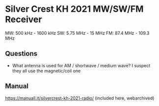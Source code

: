 # Silver Crest KH 2021 MW/SW/FM Receiver

MW: 500 kHz - 1600 kHz
SW: 5.75 MHz - 15 MHz
FM: 87.4 MHz - 109.3 MHz

## Questions

- What antenna is used for AM / shortwave / medium wave? I suspect they all use the magnetic/coil one

## Manual

https://manuall.it/silvercrest-kh-2021-radio/
(included here, webarchived)
